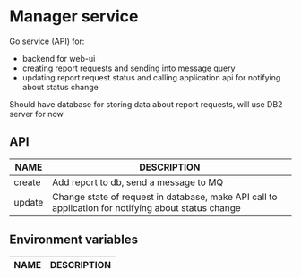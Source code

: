 # Manager service

Go service (API) for:

- backend for web-ui
- creating report requests and sending into message query
- updating report request status and calling application api for notifying about status change

Should have database for storing data about report requests, will use DB2 server for now

## API

| NAME      | DESCRIPTION
|-----------|-----------------------
| create    | Add report to db, send a message to MQ
| update    | Change state of request in database, make API call to application for notifying about status change

## Environment variables

| NAME       | DESCRIPTION
|------------|------------------------

